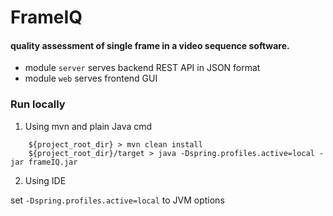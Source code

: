 
# FrameIQ 
#### quality assessment of single frame in a video sequence software.

- module `server` serves backend REST API in JSON format
- module `web` serves frontend GUI

### Run locally
1. Using mvn and plain Java cmd

```
    ${project_root_dir} > mvn clean install
    ${project_root_dir}/target > java -Dspring.profiles.active=local -jar frameIQ.jar
```

2. Using IDE

set `-Dspring.profiles.active=local` to JVM options